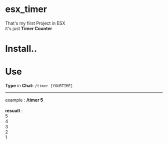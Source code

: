 # esx_timer

That's my first Project in ESX  
it's just **Timer Counter**    

# Install..



# Use

**Type** in **Chat:** ``/timer [YOURTIME]``<hr>
example : **/timer 5**<br><br>
**resualt** :<br>
5  
4  
3  
2  
1  



